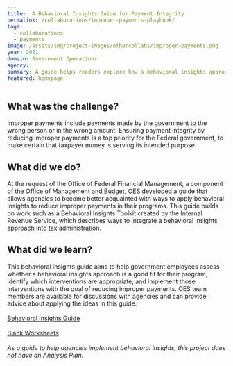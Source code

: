 ```yaml
---
title:  A Behavioral Insights Guide for Payment Integrity 
permalink: /collaborations/improper-payments-playbook/
tags:
  - collaborations
  - payments
image: /assets/img/project-images/othercollabs/improper-payments.png
year: 2021
domain: Government Operations
agency: 
summary: A guide helps readers explore how a behavioral insights approach can reduce improper payments.
featured: homepage
---
```

## What was the challenge?

Improper payments include payments made by the government to the wrong person or in the wrong amount. Ensuring payment integrity by reducing improper payments is a top priority for the Federal government, to make certain that taxpayer money is serving its intended purpose.

## What did we do?

At the request of the Office of Federal Financial Management, a component of the Office of Management and Budget, OES developed a guide that allows agencies to become better acquainted with ways to apply behavioral insights to reduce improper payments in their programs. This guide builds on work such as a Behavioral Insights Toolkit created by the Internal Revenue Service, which describes ways to integrate a behavioral insights approach into tax administration. 

## What did we learn?

This behavioral insights guide aims to help government employees assess whether a behavioral insights approach is a good fit for their program, identify which interventions are appropriate, and implement those interventions with the goal of reducing improper payments.  OES team members are available for discussions with agencies and can provide advice about applying the ideas in this guide. 
<br><br>
<a class="usa-button" href="https://oes.gsa.gov/assets/publications/BIGuide-for-Improving-Payment-Integrity-final.pdf">Behavioral Insights Guide</a>
<br><br>
<a class="usa-button" href="https://oes.gsa.gov/assets/publications/BIGuide-for-Improving-Payment-Integrity-worksheets.pdf">Blank Worksheets</a>
<br><br>
*As a guide to help agencies implement behavioral insights, this project does not have an Analysis Plan.* 
